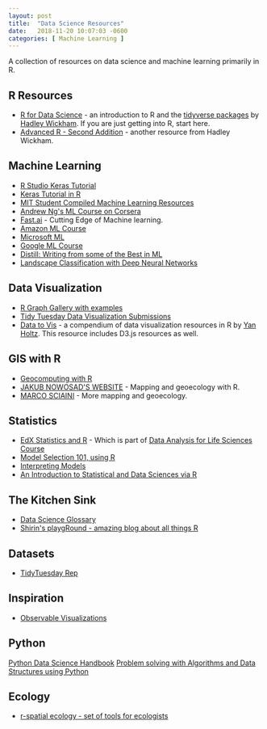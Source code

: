 ```yaml
---
layout: post
title:  "Data Science Resources"
date:   2018-11-20 10:07:03 -0600
categories: [ Machine Learning ]
---
```

A collection of resources on data science and machine learning primarily in R.

## R Resources
* [R for Data Science](https://r4ds.had.co.nz/) - an introduction to R and the [tidyverse packages](https://www.tidyverse.org/) by [Hadley Wickham](https://twitter.com/hadleywickham?ref_src=twsrc%5Egoogle%7Ctwcamp%5Eserp%7Ctwgr%5Eauthor). If you are just getting into R, start here.  
* [Advanced R - Second Addition](https://adv-r.hadley.nz) - another resource from Hadley Wickham.

## Machine Learning
* [R Studio Keras Tutorial](https://keras.rstudio.com/)
* [Keras Tutorial in R](https://keras.rstudio.com/articles/tutorial_basic_classification.html)
* [MIT Student Compiled Machine Learning Resources](https://sgfin.github.io/learning-resources/)
* [Andrew Ng's ML Course on Corsera](https://www.coursera.org/learn/machine-learning)
* [Fast.ai](https://www.fast.ai/) - Cutting Edge of Machine learning.
* [Amazon ML Course](https://aws.amazon.com/training/learning-paths/machine-learning/exam-preparation/)
* [Microsoft ML](https://academy.microsoft.com/en-us/professional-program/tracks/artificial-intelligence/)
* [Google ML Course](https://developers.google.com/machine-learning/crash-course/)
* [Distill: Writing from some of the Best in ML](https://distill.pub/)
* [Landscape Classification with Deep Neural Networks](https://www.mdpi.com/2076-3263/8/7/244)

## Data Visualization
* [R Graph Gallery with examples](http://r-graph-gallery.com/ggplot2-package.html)
* [Tidy Tuesday Data Visualization Submissions](https://nsgrantham.shinyapps.io/tidytuesdayrocks/)
* [Data to Vis](https://www.data-to-viz.com/) - a compendium of data visualization resources in R by [Yan Holtz](https://twitter.com/R_Graph_Gallery). This resource includes D3.js resources as well. 

## GIS with R
* [Geocomputing with R](https://geocompr.robinlovelace.net/index.html)
* [JAKUB NOWOSAD'S WEBSITE](https://nowosad.github.io) - Mapping and geoecology with R.
* [MARCO SCIAINI](https://marcosci.rbind.io/) - More mapping and geoecology.

## Statistics
* [EdX Statistics and R](https://www.edx.org/course/statistics-and-r) - Which is part of [Data Analysis for Life Sciences Course](https://www.edx.org/xseries/data-analysis-life-sciences)
*  [Model Selection 101, using R](https://medium.com/@peter.nistrup/model-selection-101-using-r-c8437b5f9f99)
* [Interpreting Models](https://medium.com/@peter.nistrup/visualizing-models-101-using-r-c7c937fc5f04)
* [An Introduction to Statistical and Data Sciences via R](https://moderndive.com/)

## The Kitchen Sink
* [Data Science Glossary](https://www.kaggle.com/shivamb/data-science-glossary-on-kaggle-updated)
* [Shirin's playgRound - amazing blog about all things R](https://shirinsplayground.netlify.com/)

## Datasets
* [TidyTuesday Rep](https://github.com/rfordatascience/tidytuesday)

## Inspiration
* [Observable Visualizations](https://beta.observablehq.com/collection/@observablehq/visualization)


## Python
[Python Data Science Handbook](https://jakevdp.github.io/PythonDataScienceHandbook/01.01-help-and-documentation.html)
[Problem solving with Algorithms and Data Structures using Python](https://interactivepython.org/runestone/static/pythonds/index.html)

## Ecology
* [r-spatial ecology - set of tools for ecologists](https://github.com/r-spatialecology/shar)
